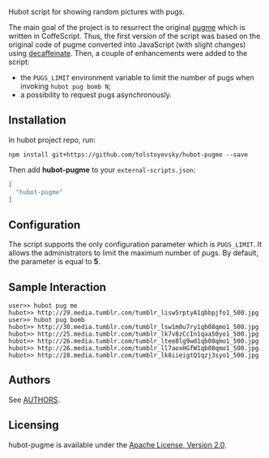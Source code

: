 Hubot script for showing random pictures with pugs.

The main goal of the project is to resurrect the original [pugme](https://github.com/hubot-scripts/hubot-pugme) which is written in CoffeScript. Thus, the first version of the script was based on the original code of pugme converted into JavaScript (with slight changes) using [decaffeinate](https://github.com/decaffeinate/decaffeinate). Then, a couple of enhancements were added to the script:
* the `PUGS_LIMIT` environment variable to limit the number of pugs when invoking `hubot pug bomb N`;
* a possibility to request pugs asynchronously. 

## Installation

In hubot project repo, run:

`npm install git+https://github.com/tolstoyevsky/hubot-pugme --save`

Then add **hubot-pugme** to your `external-scripts.json`:

```json
[
  "hubot-pugme"
]
```

## Configuration

The script supports the only configuration parameter which is `PUGS_LIMIT`. It allows the administrators to limit the maximum number of pugs. By default, the parameter is equal to **5**.

## Sample Interaction

```
user>> hubot pug me
hubot>> http://29.media.tumblr.com/tumblr_lisw5rptyA1qbbpjfo1_500.jpg
user>> hubot pug bomb
hubot>> http://30.media.tumblr.com/tumblr_lsw1m0u7ry1qb08qmo1_500.jpg
hubot>> http://25.media.tumblr.com/tumblr_lk7v8zCcIn1qaa50yo1_500.jpg
hubot>> http://26.media.tumblr.com/tumblr_ltee8lg9wd1qb08qmo1_500.jpg
hubot>> http://26.media.tumblr.com/tumblr_ll7aoxHGfW1qb08qmo1_500.jpg
hubot>> http://28.media.tumblr.com/tumblr_lk8iieigtQ1qzj3syo1_500.jpg
```

## Authors

See [AUTHORS](AUTHORS.md).

## Licensing

hubot-pugme is available under the [Apache License, Version 2.0](LICENSE).

